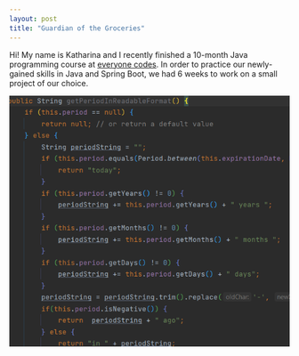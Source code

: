 ```yaml
---
layout: post
title: "Guardian of the Groceries"
---
```

Hi! My name is Katharina and I recently finished a 10-month Java programming course at [everyone codes](https://everyonecodes.io/). In order to practice our newly-gained skills in Java and Spring Boot, we had 6 weeks to work on a small project of our choice. 

![Image](test.webp)